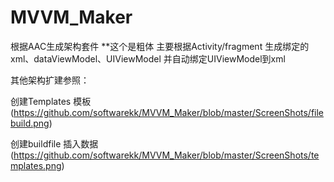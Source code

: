 # MVVM_Maker
根据AAC生成架构套件
**这个是粗体 主要根据Activity/fragment 生成绑定的xml、dataViewModel、UIViewModel 并自动绑定UIViewModel到xml  


其他架构扩建参照：

创建Templates 模板
(https://github.com/softwarekk/MVVM_Maker/blob/master/ScreenShots/filebuild.png)

创建buildfile 插入数据
(https://github.com/softwarekk/MVVM_Maker/blob/master/ScreenShots/templates.png)
